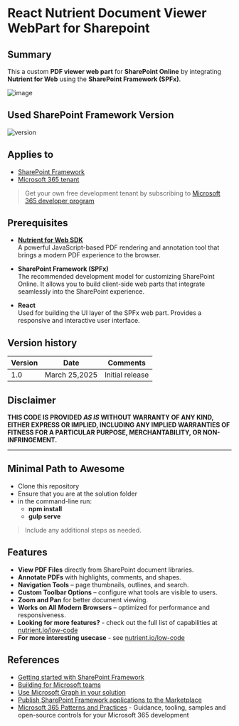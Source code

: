 # React Nutrient Document Viewer WebPart for Sharepoint

## Summary

This a custom **PDF viewer web part** for **SharePoint Online** by integrating **Nutrient for Web** using the **SharePoint Framework (SPFx)**.

![image](https://github.com/user-attachments/assets/36c23a10-b3d4-4f30-aae9-a8dfa860d54f)


## Used SharePoint Framework Version

![version](https://img.shields.io/badge/version-1.20.0-green.svg)

## Applies to

- [SharePoint Framework](https://aka.ms/spfx)
- [Microsoft 365 tenant](https://docs.microsoft.com/en-us/sharepoint/dev/spfx/set-up-your-developer-tenant)

> Get your own free development tenant by subscribing to [Microsoft 365 developer program](http://aka.ms/o365devprogram)

## Prerequisites

- **[Nutrient for Web SDK](https://www.nutrient.io/sdk)**  
  A powerful JavaScript-based PDF rendering and annotation tool that brings a modern PDF experience to the browser.

- **SharePoint Framework (SPFx)**  
  The recommended development model for customizing SharePoint Online. It allows you to build client-side web parts that integrate seamlessly into the SharePoint experience.

- **React**  
  Used for building the UI layer of the SPFx web part. Provides a responsive and interactive user interface.

## Version history

| Version | Date             | Comments        |
| ------- | ---------------- | --------------- |
| 1.0     | March 25,2025  | Initial release |

## Disclaimer

**THIS CODE IS PROVIDED _AS IS_ WITHOUT WARRANTY OF ANY KIND, EITHER EXPRESS OR IMPLIED, INCLUDING ANY IMPLIED WARRANTIES OF FITNESS FOR A PARTICULAR PURPOSE, MERCHANTABILITY, OR NON-INFRINGEMENT.**

---

## Minimal Path to Awesome

- Clone this repository
- Ensure that you are at the solution folder
- in the command-line run:
  - **npm install**
  - **gulp serve**

> Include any additional steps as needed.

## Features

- **View PDF Files** directly from SharePoint document libraries.
- **Annotate PDFs** with highlights, comments, and shapes.
- **Navigation Tools** – page thumbnails, outlines, and search.
- **Custom Toolbar Options** – configure what tools are visible to users.
- **Zoom and Pan** for better document viewing.
- **Works on All Modern Browsers** – optimized for performance and responsiveness.
- **Looking for more features?** - check out the full list of capabilities at [nutrient.io/low-code](https://www.nutrient.io/low-code)
- **For more interesting usecase** - see [nutrient.io/low-code](https://github.com/PSPDFKit/awesome-nutrient)



## References

- [Getting started with SharePoint Framework](https://docs.microsoft.com/en-us/sharepoint/dev/spfx/set-up-your-developer-tenant)
- [Building for Microsoft teams](https://docs.microsoft.com/en-us/sharepoint/dev/spfx/build-for-teams-overview)
- [Use Microsoft Graph in your solution](https://docs.microsoft.com/en-us/sharepoint/dev/spfx/web-parts/get-started/using-microsoft-graph-apis)
- [Publish SharePoint Framework applications to the Marketplace](https://docs.microsoft.com/en-us/sharepoint/dev/spfx/publish-to-marketplace-overview)
- [Microsoft 365 Patterns and Practices](https://aka.ms/m365pnp) - Guidance, tooling, samples and open-source controls for your Microsoft 365 development
